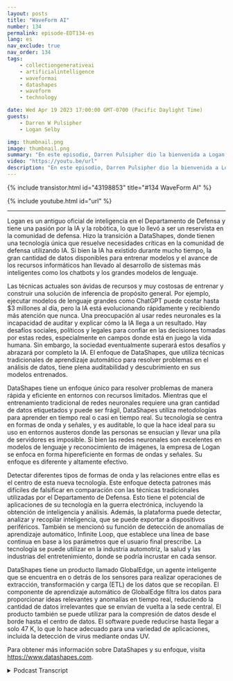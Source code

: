 ```yaml
---
layout: posts
title: "WaveForm AI"
number: 134
permalink: episode-EDT134-es
lang: es
nav_exclude: true
nav_order: 134
tags:
    - collectiongenerativeai
    - artificialintelligence
    - waveformai
    - datashapes
    - waveform
    - technology

date: Wed Apr 19 2023 17:00:00 GMT-0700 (Pacific Daylight Time)
guests:
    - Darren W Pulsipher
    - Logan Selby

img: thumbnail.png
image: thumbnail.png
summary: "En este episodio, Darren Pulsipher dio la bienvenida a Logan Selby, el cofundador y presidente de DataShapes, donde discuten un enfoque único de la Inteligencia Artificial que va en contra de la tendencia."
video: "https://youtu.be/url"
description: "En este episodio, Darren Pulsipher dio la bienvenida a Logan Selby, el cofundador y presidente de DataShapes, donde discuten un enfoque único de la Inteligencia Artificial que va en contra de la tendencia."
---
```


<div>
{% include transistor.html id="43198853" title="#134 WaveForm AI" %}

{% include youtube.html id="url" %}
</div>

---

Logan es un antiguo oficial de inteligencia en el Departamento de Defensa y tiene una pasión por la IA y la robótica, lo que lo llevó a ser un reservista en la comunidad de defensa. Hizo la transición a DataShapes, donde tienen una tecnología única que resuelve necesidades críticas en la comunidad de defensa utilizando IA. Si bien la IA ha existido durante mucho tiempo, la gran cantidad de datos disponibles para entrenar modelos y el avance de los recursos informáticos han llevado al desarrollo de sistemas más inteligentes como los chatbots y los grandes modelos de lenguaje.

Las técnicas actuales son ávidas de recursos y muy costosas de entrenar y construir una solución de inferencia de propósito general. Por ejemplo, ejecutar modelos de lenguaje grandes como ChatGPT puede costar hasta $3 millones al día, pero la IA está evolucionando rápidamente y recibiendo más atención que nunca. Una preocupación al usar redes neuronales es la incapacidad de auditar y explicar cómo la IA llega a un resultado. Hay desafíos sociales, políticos y legales para confiar en las decisiones tomadas por estas redes, especialmente en campos donde está en juego la vida humana. Sin embargo, la sociedad eventualmente superará estos desafíos y abrazará por completo la IA. El enfoque de DataShapes, que utiliza técnicas tradicionales de aprendizaje automático para resolver problemas en el análisis de datos, tiene plena auditabilidad y descubrimiento en sus modelos entrenados.

DataShapes tiene un enfoque único para resolver problemas de manera rápida y eficiente en entornos con recursos limitados. Mientras que el entrenamiento tradicional de redes neuronales requiere una gran cantidad de datos etiquetados y puede ser frágil, DataShapes utiliza metodologías para aprender en tiempo real o casi en tiempo real. Su tecnología se centra en formas de onda y señales, y es auditable, lo que la hace ideal para su uso en entornos austeros donde las personas se ensucian y llevar una pila de servidores es imposible. Si bien las redes neuronales son excelentes en modelos de lenguaje y reconocimiento de imágenes, la empresa de Logan se enfoca en forma hipereficiente en formas de ondas y señales. Su enfoque es diferente y altamente efectivo.

Detectar diferentes tipos de formas de onda y las relaciones entre ellas es el centro de esta nueva tecnología. Este enfoque detecta patrones más difíciles de falsificar en comparación con las técnicas tradicionales utilizadas por el Departamento de Defensa. Esto tiene el potencial de aplicaciones de su tecnología en la guerra electrónica, incluyendo la obtención de inteligencia y análisis. Además, la plataforma puede detectar, analizar y recopilar inteligencia, que se puede exportar a dispositivos periféricos. También se mencionó su función de detección de anomalías de aprendizaje automático, Infinite Loop, que establece una línea de base continua en base a los parámetros que el usuario final prescribe. La tecnología se puede utilizar en la industria automotriz, la salud y las industrias del entretenimiento, donde se podría incrustar en cada sensor.

DataShapes tiene un producto llamado GlobalEdge, un agente inteligente que se encuentra en o detrás de los sensores para realizar operaciones de extracción, transformación y carga (ETL) de los datos que se recopilan. El componente de aprendizaje automático de GlobalEdge filtra los datos para proporcionar ideas relevantes y anomalías en tiempo real, reduciendo la cantidad de datos irrelevantes que se envían de vuelta a la sede central. El producto también se puede utilizar para la compresión de datos desde el borde hasta el centro de datos. El software puede reducirse hasta llegar a solo 47 K, lo que lo hace adecuado para una variedad de aplicaciones, incluida la detección de virus mediante ondas UV.

Para obtener más información sobre DataShapes y su enfoque, visita https://www.datashapes.com.



<details>
<summary> Podcast Transcript </summary>

<p></p>

</details>
